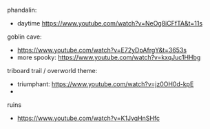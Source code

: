 phandalin:
- daytime https://www.youtube.com/watch?v=NeOg8iCFfTA&t=11s

goblin cave:
- https://www.youtube.com/watch?v=E72yDpAfrgY&t=3653s
- more spooky: https://www.youtube.com/watch?v=kxqJuc1HHbg

triboard trail / overworld theme: 
- triumphant: https://www.youtube.com/watch?v=jz0OH0d-kpE
-

ruins
- https://www.youtube.com/watch?v=K1JvqHnSHfc
